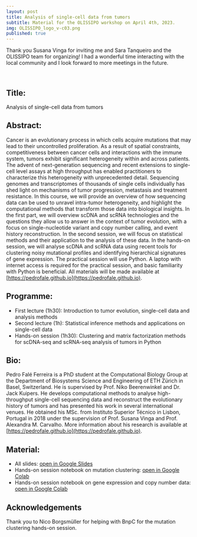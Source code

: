 ```yaml
---
layout: post
title: Analysis of single-cell data from tumors
subtitle: Material for the OLISSIPO workshop on April 4th, 2023.
img: OLISSIPO_logo_v-c03.png
published: true
---
```


Thank you Susana Vinga for inviting me and Sara Tanqueiro and the OLISSIPO team for organizing! I had a wonderful time interacting with the local community and I look forward to more meetings in the future.

<br>

## Title: 
Analysis of single-cell data from tumors

## Abstract: 
Cancer is an evolutionary process in which cells acquire mutations that may lead to their uncontrolled proliferation. As a result of spatial constraints, competitiveness between cancer cells and interactions with the immune system, tumors exhibit significant heterogeneity within and across patients. The advent of next-generation sequencing and recent extensions to single-cell level assays at high throughput has enabled practitioners to characterize this heterogeneity with unprecedented detail. Sequencing genomes and transcriptomes of thousands of single cells individually has shed light on mechanisms of tumor progression, metastasis and treatment resistance. In this course, we will provide an overview of how sequencing data can be used to unravel intra-tumor heterogeneity, and highlight the computational methods that transform those data into biological insights. In the first part, we will overview scDNA and scRNA technologies and the questions they allow us to answer in the context of tumor evolution, with a focus on single-nucleotide variant and copy number calling, and event history reconstruction. In the second session, we will focus on statistical methods and their application to the analysis of these data. In the hands-on session, we will analyse scDNA and scRNA data using recent tools for clustering noisy mutational profiles and identifying hierarchical signatures of gene expression. The practical session will use Python. A laptop with internet access is required for the practical session, and basic familiarity with Python is beneficial. All materials will be made available at [https://pedrofale.github.io](https://pedrofale.github.io).

## Programme:
* First lecture (1h30): Introduction to tumor evolution, single-cell data and analysis methods
* Second lecture (1h): Statistical inference methods and applications on single-cell data
* Hands-on session (1h30): Clustering and matrix factorization methods for scDNA-seq and scRNA-seq analysis of tumors in Python

## Bio:
Pedro Falé Ferreira is a PhD student at the Computational Biology Group at the Department of Biosystems Science and Engineering of ETH Zürich in Basel, Switzerland. He is supervised by Prof. Niko Beerenwinkel and Dr. Jack Kuipers. He develops computational methods to analyse high-throughput single-cell sequencing data and reconstruct the evolutionary history of tumors and has presented his work in several international venues. He obtained his MSc. from Instituto Superior Técnico in Lisbon, Portugal in 2018 under the supervision of Prof. Susana Vinga and Prof. Alexandra M. Carvalho. More information about his research is available at [https://pedrofale.github.io](https://pedrofale.github.io). 

## Material:
* All slides: [open in Google Slides](https://docs.google.com/presentation/d/1vNIS4u-Qsnc7pRMkgf5jx054u-s5bVILy8HlXMj7_lk/edit?usp=sharing)
* Hands-on session notebook on mutation clustering: [open in Google Colab](https://colab.research.google.com/gist/pedrofale/c8890028c0953ef4ce1bb6fab406853e/bnpc.ipynb)
* Hands-on session notebook on gene expression and copy number data: [open in Google Colab](https://colab.research.google.com/gist/pedrofale/be1e2c8a7edb95de50ea451776500d26/xenograft.ipynb)

## Acknowledgements
Thank you to Nico Borgsmüller for helping with BnpC for the mutation clustering hands-on session.

